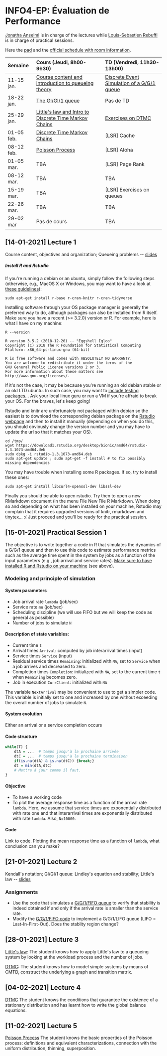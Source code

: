 # INFO4-EP: Évaluation de Performance

[Jonatha Anselmi](mailto:jonatha.anselmi@inria.fr) is in charge of the
lectures while [Louis-Sebastien Rebuffi](mailto:louis-sebastien.rebuffi@ens-lyon.fr) is in
charge of practical sessions.

Here the [pad](http://pads.univ-grenoble-alpes.fr/p/INFO4_EP)
and the
[official schedule with room information](http://redirect.univ-grenoble-alpes.fr/ADE_ETUDIANTS_POLYTECH).


| Semaine    | Cours (Jeudi, 8h00-9h30)                                                | TD (Vendredi, 11h30-13h00)                                                                |
|:-----------|:--------------------------------------------------------------------------|:-----------------------------------------------------------------------------------------|
| 11-15 jan. | [Course content and introduction to queueing theory](#14-01-2021-lecture-1)     |  [Discrete Event Simulation of a G/G/1 queue](#15-01-2021-practical-session-1)
| 18-22 jan. | [The GI/GI/1 queue](#21-01-2021-lecture-2)   | Pas de TD                                                                         
| 25-29 jan. | [Little's law and Intro to Discrete Time Markov Chains](#28-01-2021-lecture-3)   | [Exercises on DTMC](#29-01-2021-practical-session-2)
| 01-05 feb. | [Discrete Time Markov Chains](#04-02-2021-lecture-4)  | [LSR] Cache
| 08-12 feb. | [Poisson Process](#11-02-2021-lecture-5)   | [LSR] Aloha
| 01-05 mar. | TBA   | [LSR] Page Rank
| 08-12 mar. | TBA   | TBA
| 15-19 mar.| TBA   | [LSR] Exercises on queues
| 22-26 mar. | TBA   | TBA
| 29-02 mar | Pas de cours   | TBA
                                                                                  


## [14-01-2021] Lecture 1

Course content, objectives and organization; Queueing problems -- [slides](https://github.com/jonatha-anselmi/INFO4-EP/blob/main/RICM4_EP_01_intro.pdf)


##### Install R and Rstudio
If you're running a debian or an ubuntu,
simply follow the following steps (otherwise, e.g., MacOS X or
Windows, you may want to have a look at [these
guidelines](https://gitlab.inria.fr/learninglab/mooc-rr/mooc-rr-ressources/-/blob/master/module2/ressources/rstudio_fr.org)):

``` shell
sudo apt-get install r-base r-cran-knitr r-cran-tidyverse
```
	
Installing software through your OS package manager is generally
the preferred way to do, although packages can also be installed
from R itself. Make sure you have a recent (>= 3.2.0) version or R. For example,
here is what I have on my machine:
	
``` shell	
R --version
```

    R version 3.5.2 (2018-12-20) -- "Eggshell Igloo"
    Copyright (C) 2018 The R Foundation for Statistical Computing
    Platform: x86_64-pc-linux-gnu (64-bit)

    R is free software and comes with ABSOLUTELY NO WARRANTY.
    You are welcome to redistribute it under the terms of the
    GNU General Public License versions 2 or 3.
    For more information about these matters see
    http://www.gnu.org/licenses/.

If it's not the case, it may be because you're running an old debian
stable or an old LTD ubuntu. In such case, you may want to [include
testing
packages](http://serverfault.com/questions/22414/how-can-i-run-debian-stable-but-install-some-packages-from-testing)... Ask
your local linux guru or run a VM if you're affraid to break your
OS. For the braves, let's keep going!

Rstudio and knitr are unfortunately not packaged within debian so
the easiest is to download the corresponding debian package on the
[Rstudio webpage](http://www.rstudio.com/ide/download/desktop)
and then to install it manually (depending on when you do this,
you should obviously change the version number and you may have to
update the url so that it matches your OS).

``` shell
cd /tmp/
wget https://download1.rstudio.org/desktop/bionic/amd64/rstudio-1.3.1073-amd64.deb
sudo dpkg -i rstudio-1.3.1073-amd64.deb
sudo apt-get update ; sudo apt-get -f install # to fix possibly missing dependencies
```

You may have trouble when installing some R packages. If so, try to
install these ones:

``` shell
sudo apt-get install libcurl4-openssl-dev libssl-dev
```

Finally you should be able to open rstudio. Try then to open a new
RMarkdown document (in the menu File New File R Markdown. When
doing so and depending on what has been installed on your machine,
Rstudio may complain that it requires upgraded versions of knitr,
rmarkdown and tinytex... :( Just proceed and you'll be ready for the
practical session.

## [15-01-2021] Practical Session 1

The objective is to write together a code in R that simulates the dynamics of a G/G/1 queue and then to use this code to estimate performance metrics such as the average time spent in the system by jobs as a function of the input parameters (e.g., job arrival and service rates). <ins>Make sure to have installed R and Rstudio on your machine</ins> (see above).


### Modeling and principle of simulation

#### System parameters

- Job arrival rate `lambda` (job/sec)
- Service rate `mu` (job/sec)
- Scheduling discipline (we will use FIFO but we will keep the code as general as possible)
- Number of jobs to simulate `N`

#### Description of state variables:

- Current time `t`
- Arrival times `Arrival`: computed by job interarrival times (input)
- Service times `Service` (input)
- Residual service times `Remaining`: initialized with `NA`, set to `Service` when a job arrives and decreased to zero.
- Completion times `Completion`: initialized with `NA`, set to the current time `t` when `Remaining` becomes zero.
- Job in execution `CurrClient`: initialized with `NA`

The variable `NextArrival` may be convenient to use to get a simpler code. This variable is initially set to one and increased by one without exceeding the overall number of jobs to simulate `N`.

#### System evolution

Either an arrival or a service completion occurs

#### Code structure

``` R
while(T) {
    dtA = ...  # temps jusqu'à la prochaine arrivée
    dtC = ...  # temps jusqu'à la prochaine terminaison
    if(is.na(dtA) & is.na(dtC)) {break;}
    dt = min(dtA,dtC)
    # Mettre à jour comme il faut.
}
```

#### Objective
- To have a working code
- To plot the average response time as a function of the arrival rate `lambda`. Here, we assume that service times are exponentially distributed with rate one and that interarrival times are exponentially distributed with rate `lambda`. Also, `N=10000`.


#### Code

Link to [code](https://github.com/jonatha-anselmi/INFO4-EP/blob/main/GG1.Rmd). Plotting the mean response time as a function of `lambda`, what conclusion can you make?


## [21-01-2021] Lecture 2

Kendall's notation; GI/GI/1 queue: Lindley's equation and stability; Little's law -- [slides](https://github.com/jonatha-anselmi/INFO4-EP/blob/main/EP-Chap2-Bases.pdf)

### Assignments

- Use the code that simulates a [G/G/1/FIFO queue](https://github.com/jonatha-anselmi/INFO4-EP/blob/main/GG1.Rmd) to verify that stability is indeed obtained if and only if the arrival rate is smaller than the service rate.
- Modify the [G/G/1/FIFO code](https://github.com/jonatha-anselmi/INFO4-EP/blob/main/GG1.Rmd) to implement a G/G/1/LIFO queue (LIFO = Last-In-First-Out). Does the stablity region change?


## [28-01-2021] Lecture 3

[Little's law](https://github.com/jonatha-anselmi/INFO4-EP/blob/main/EP-Chap2-Bases.pdf):
The student knows how to apply Little's law to a queueing system by looking at the workload process and the number of jobs.

[DTMC](https://github.com/jonatha-anselmi/INFO4-EP/blob/main/RICM4_EP_CMTD.pdf):
The student knows how to model simple systems by means of CMTD, construct the underlying a graph and transition matrix.


## [04-02-2021] Lecture 4

[DTMC](https://github.com/jonatha-anselmi/INFO4-EP/blob/main/RICM4_EP_CMTD.pdf)
The student knows the conditions that guarantee the existence of a stationary distribution and has learnt how to write the global balance equations.

## [11-02-2021] Lecture 5

[Poisson Process](https://github.com/jonatha-anselmi/INFO4-EP/blob/main/RICM4_EP_CMTC.pdf)
The student knows the basic properties of the Poisson process: definitions and equivalent characterizations, connection with the uniform distribution, thinning, superposition.
